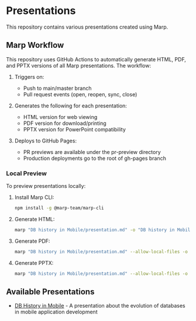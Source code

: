 # Presentations

This repository contains various presentations created using Marp.

## Marp Workflow

This repository uses GitHub Actions to automatically generate HTML, PDF, and PPTX versions of all Marp presentations. The workflow:

1. Triggers on:
   - Push to main/master branch
   - Pull request events (open, reopen, sync, close)

2. Generates the following for each presentation:
   - HTML version for web viewing
   - PDF version for download/printing
   - PPTX version for PowerPoint compatibility

3. Deploys to GitHub Pages:
   - PR previews are available under the pr-preview directory
   - Production deployments go to the root of gh-pages branch

### Local Preview

To preview presentations locally:

1. Install Marp CLI:
   ```bash
   npm install -g @marp-team/marp-cli
   ```

2. Generate HTML:
   ```bash
   marp "DB history in Mobile/presentation.md" -o "DB history in Mobile/presentation.html"
   ```

3. Generate PDF:
   ```bash
   marp "DB history in Mobile/presentation.md" --allow-local-files -o "DB history in Mobile/presentation.pdf"
   ```

4. Generate PPTX:
   ```bash
   marp "DB history in Mobile/presentation.md" --allow-local-files -o "DB history in Mobile/presentation.pptx"
   ```

## Available Presentations

- [DB History in Mobile](DB%20history%20in%20Mobile/presentation.md) - A presentation about the evolution of databases in mobile application development